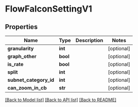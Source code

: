 # FlowFalconSettingV1

## Properties
Name | Type | Description | Notes
------------ | ------------- | ------------- | -------------
**granularity** | **int** |  | [optional] 
**graph_other** | **bool** |  | [optional] 
**is_rate** | **bool** |  | [optional] 
**split** | **int** |  | [optional] 
**subnet_category_id** | **int** |  | [optional] 
**can_zoom_in_cb** | **str** |  | [optional] 

[[Back to Model list]](../README.md#documentation-for-models) [[Back to API list]](../README.md#documentation-for-api-endpoints) [[Back to README]](../README.md)


